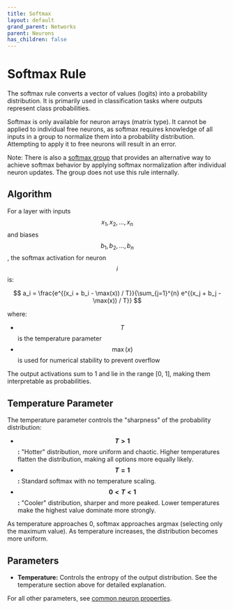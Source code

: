 ```yaml
---
title: Softmax
layout: default
grand_parent: Networks
parent: Neurons
has_children: false
---
```


# Softmax Rule

The softmax rule converts a vector of values (logits) into a probability distribution. It is primarily used in classification tasks where outputs represent class probabilities.

Softmax is only available for neuron arrays (matrix type). It cannot be applied to individual free neurons, as softmax requires knowledge of all inputs in a group to normalize them into a probability distribution. Attempting to apply it to free neurons will result in an error.

Note: There is also a [softmax group](../neurongroups/softmax) that provides an alternative way to achieve softmax behavior by applying softmax normalization after individual neuron updates. The group does not use this rule internally.

## Algorithm

For a layer with inputs $$x_1, x_2, \ldots, x_n$$ and biases $$b_1, b_2, \ldots, b_n$$, the softmax activation for neuron $$i$$ is:

$$
a_i = \frac{e^{(x_i + b_i - \max(x)) / T}}{\sum_{j=1}^{n} e^{(x_j + b_j - \max(x)) / T}}
$$

where:

- $$T$$ is the temperature parameter
- $$\max(x)$$ is used for numerical stability to prevent overflow

The output activations sum to 1 and lie in the range [0, 1], making them interpretable as probabilities.

## Temperature Parameter

The temperature parameter controls the "sharpness" of the probability distribution:

- **$$T > 1$$:** "Hotter" distribution, more uniform and chaotic. Higher temperatures flatten the distribution, making all options more equally likely.
- **$$T = 1$$:** Standard softmax with no temperature scaling.
- **$$0 < T < 1$$:** "Cooler" distribution, sharper and more peaked. Lower temperatures make the highest value dominate more strongly.

As temperature approaches 0, softmax approaches argmax (selecting only the maximum value). As temperature increases, the distribution becomes more uniform.

## Parameters

- **Temperature:** Controls the entropy of the output distribution. See the temperature section above for detailed explanation.

For all other parameters, see [common neuron properties](../neurons#common-neuron-properties).

